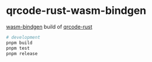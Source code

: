 # qrcode-rust-wasm-bindgen

[wasm-bindgen](https://github.com/rustwasm/wasm-bindgen) build of [qrcode-rust](https://github.com/kennytm/qrcode-rust)

```sh
# development
pnpm build
pnpm test
pnpm release
```
